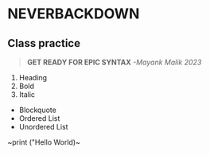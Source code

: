 # NEVERBACKDOWN
## Class practice 

> **GET READY FOR EPIC SYNTAX**
*-Mayank Malik 2023*

1. Heading
2. Bold
3. Italic

- Blockquote
- Ordered List
- Unordered List

~print ("Hello World)~


